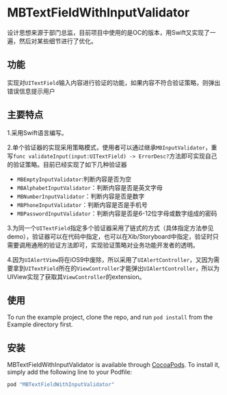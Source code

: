 # MBTextFieldWithInputValidator

设计思想来源于部门总监，目前项目中使用的是OC的版本，用Swift又实现了一遍，然后对某些细节进行了优化。

## 功能

实现对`UITextField`输入内容进行验证的功能，如果内容不符合验证策略，则弹出错误信息提示用户

## 主要特点

1.采用Swift语言编写。

2.单个验证器的实现采用策略模式，使用者可以通过继承`MBInputValidator`，重写`func validateInput(input:UITextField) -> ErrorDesc?`方法即可实现自己的验证策略。目前已经实现了如下几种验证器

- `MBEmptyInputValidator`:判断内容是否为空
- `MBAlphabetInputValidator`：判断内容是否是英文字母
- `MBNumberInputValidator`：判断内容是否是数字
- `MBPhoneInputValidator`：判断内容是否是手机号
- `MBPasswordInputValidator`：判断内容是否是6-12位字母或数字组成的密码

3.为同一个`UITextField`指定多个验证器采用了链式的方式（具体指定方法参见demo），验证器可以在代码中指定，也可以在Xib/Storyboard中指定，验证时只需要调用通用的验证方法即可，实现验证策略对业务功能开发者的透明。
 
4.因为`UIAlertView`将在iOS9中废除，所以采用了`UIAlertController`，又因为需要拿到`UITextField`所在的`ViewController`才能弹出`UIAlertController`，所以为UIView实现了获取其`ViewController`的extension。

## 使用

To run the example project, clone the repo, and run `pod install` from the Example directory first.


## 安装

MBTextFieldWithInputValidator is available through [CocoaPods](http://cocoapods.org). To install
it, simply add the following line to your Podfile:

```ruby
pod "MBTextFieldWithInputValidator"
```
